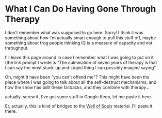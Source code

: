 # What I Can Do Having Gone Through Therapy

I don't remember what was supposed to go here. Sorry! I think it was something about how I'm actually smart enough to pull this stuff off, maybe something about frog people thinking IQ is a measure of capacity and not throughput.

I'll leave this page around in case I remember what I was going to put on it (the link prompt I wrote is "The culmination of seven years of therapy is that I can say the most stuck-up and stupid thing I can possibly imagine saying"

Oh, might it have been "you can't offend me"? This might have been the place where I was going to talk about all the self-destruct mechanisms, and how the show has *alllll* these fallbacks, and they combine with therapy...

actually, screw it, I've got some stuff in Google Keep, let me paste it here.

Er, actually, this is kind of bridged to the [Well of Souls][] material. I'll paste it there.

[Well of Souls]: fjf0y-t6qtg-r39j7-fkhn0-n7c49
